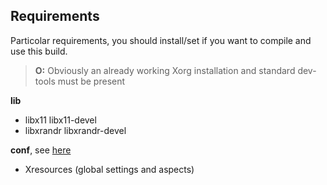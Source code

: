 
## Requirements

Particolar requirements, you should install/set if you want to compile and use this build.

> **O:** Obviously an already working Xorg installation and standard dev-tools must be present

**lib**
  * libx11 libx11-devel
  * libxrandr libxrandr-devel

**conf**, see [here](https://github.com/andros21/dotfiles)
  * Xresources (global settings and aspects)
